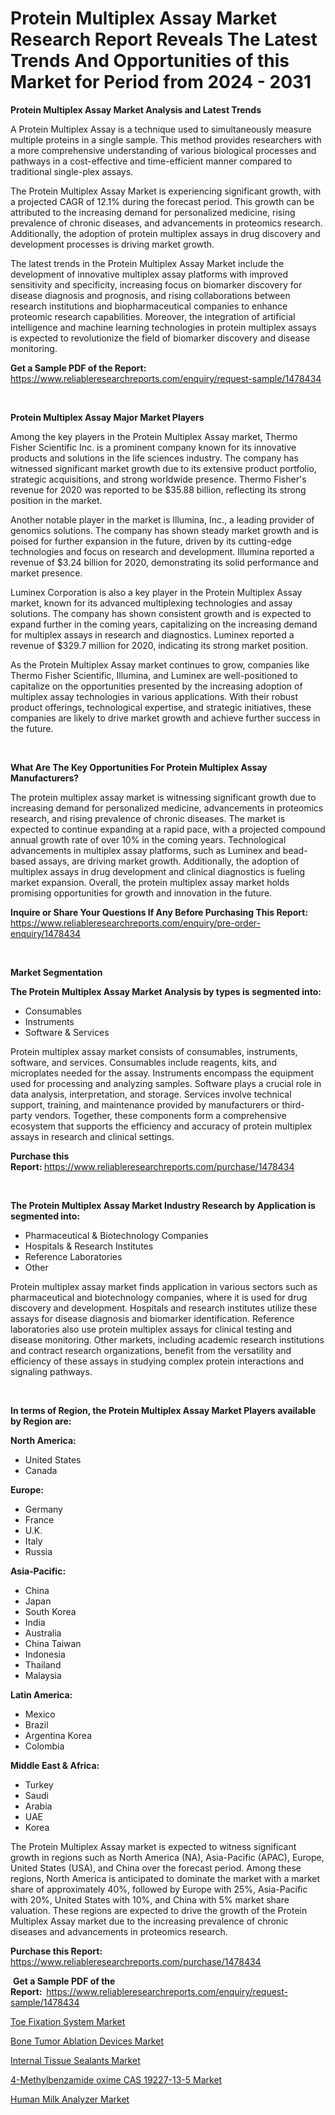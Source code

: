 <p><h1>Protein Multiplex Assay Market Research Report Reveals The Latest Trends And Opportunities of this Market for Period from 2024 - 2031</h1></p><p><strong>Protein Multiplex Assay Market Analysis and Latest Trends</strong></p>
<p><p>A Protein Multiplex Assay is a technique used to simultaneously measure multiple proteins in a single sample. This method provides researchers with a more comprehensive understanding of various biological processes and pathways in a cost-effective and time-efficient manner compared to traditional single-plex assays.</p><p>The Protein Multiplex Assay Market is experiencing significant growth, with a projected CAGR of 12.1% during the forecast period. This growth can be attributed to the increasing demand for personalized medicine, rising prevalence of chronic diseases, and advancements in proteomics research. Additionally, the adoption of protein multiplex assays in drug discovery and development processes is driving market growth.</p><p>The latest trends in the Protein Multiplex Assay Market include the development of innovative multiplex assay platforms with improved sensitivity and specificity, increasing focus on biomarker discovery for disease diagnosis and prognosis, and rising collaborations between research institutions and biopharmaceutical companies to enhance proteomic research capabilities. Moreover, the integration of artificial intelligence and machine learning technologies in protein multiplex assays is expected to revolutionize the field of biomarker discovery and disease monitoring.</p></p>
<p><strong>Get a Sample PDF of the Report:&nbsp;</strong> <a href="https://www.reliableresearchreports.com/enquiry/request-sample/1478434">https://www.reliableresearchreports.com/enquiry/request-sample/1478434</a></p>
<p>&nbsp;</p>
<p><strong>Protein Multiplex Assay Major Market Players</strong></p>
<p><p>Among the key players in the Protein Multiplex Assay market, Thermo Fisher Scientific Inc. is a prominent company known for its innovative products and solutions in the life sciences industry. The company has witnessed significant market growth due to its extensive product portfolio, strategic acquisitions, and strong worldwide presence. Thermo Fisher's revenue for 2020 was reported to be $35.88 billion, reflecting its strong position in the market.</p><p>Another notable player in the market is Illumina, Inc., a leading provider of genomics solutions. The company has shown steady market growth and is poised for further expansion in the future, driven by its cutting-edge technologies and focus on research and development. Illumina reported a revenue of $3.24 billion for 2020, demonstrating its solid performance and market presence.</p><p>Luminex Corporation is also a key player in the Protein Multiplex Assay market, known for its advanced multiplexing technologies and assay solutions. The company has shown consistent growth and is expected to expand further in the coming years, capitalizing on the increasing demand for multiplex assays in research and diagnostics. Luminex reported a revenue of $329.7 million for 2020, indicating its strong market position.</p><p>As the Protein Multiplex Assay market continues to grow, companies like Thermo Fisher Scientific, Illumina, and Luminex are well-positioned to capitalize on the opportunities presented by the increasing adoption of multiplex assay technologies in various applications. With their robust product offerings, technological expertise, and strategic initiatives, these companies are likely to drive market growth and achieve further success in the future.</p></p>
<p>&nbsp;</p>
<p><strong>What Are The Key Opportunities For Protein Multiplex Assay Manufacturers?</strong></p>
<p><p>The protein multiplex assay market is witnessing significant growth due to increasing demand for personalized medicine, advancements in proteomics research, and rising prevalence of chronic diseases. The market is expected to continue expanding at a rapid pace, with a projected compound annual growth rate of over 10% in the coming years. Technological advancements in multiplex assay platforms, such as Luminex and bead-based assays, are driving market growth. Additionally, the adoption of multiplex assays in drug development and clinical diagnostics is fueling market expansion. Overall, the protein multiplex assay market holds promising opportunities for growth and innovation in the future.</p></p>
<p><strong>Inquire or Share Your Questions If Any Before Purchasing This Report:</strong> <a href="https://www.reliableresearchreports.com/enquiry/pre-order-enquiry/1478434">https://www.reliableresearchreports.com/enquiry/pre-order-enquiry/1478434</a></p>
<p>&nbsp;</p>
<p><strong>Market Segmentation</strong></p>
<p><strong>The Protein Multiplex Assay Market Analysis by types is segmented into:</strong></p>
<p><ul><li>Consumables</li><li>Instruments</li><li>Software & Services</li></ul></p>
<p><p>Protein multiplex assay market consists of consumables, instruments, software, and services. Consumables include reagents, kits, and microplates needed for the assay. Instruments encompass the equipment used for processing and analyzing samples. Software plays a crucial role in data analysis, interpretation, and storage. Services involve technical support, training, and maintenance provided by manufacturers or third-party vendors. Together, these components form a comprehensive ecosystem that supports the efficiency and accuracy of protein multiplex assays in research and clinical settings.</p></p>
<p><strong>Purchase this Report:&nbsp;</strong><a href="https://www.reliableresearchreports.com/purchase/1478434">https://www.reliableresearchreports.com/purchase/1478434</a></p>
<p>&nbsp;</p>
<p><strong>The Protein Multiplex Assay Market Industry Research by Application is segmented into:</strong></p>
<p><ul><li>Pharmaceutical & Biotechnology Companies</li><li>Hospitals & Research Institutes</li><li>Reference Laboratories</li><li>Other</li></ul></p>
<p><p>Protein multiplex assay market finds application in various sectors such as pharmaceutical and biotechnology companies, where it is used for drug discovery and development. Hospitals and research institutes utilize these assays for disease diagnosis and biomarker identification. Reference laboratories also use protein multiplex assays for clinical testing and disease monitoring. Other markets, including academic research institutions and contract research organizations, benefit from the versatility and efficiency of these assays in studying complex protein interactions and signaling pathways.</p></p>
<p>&nbsp;</p>
<p><strong>In terms of Region, the Protein Multiplex Assay Market Players available by Region are:</strong></p>
<p>
    <p> <strong> North America: </strong>
        <ul>
            <li>United States</li>
            <li>Canada</li>
        </ul>
        </p> 
    <p> <strong> Europe: </strong>
        <ul>
            <li>Germany</li>
            <li>France</li>
            <li>U.K.</li>
            <li>Italy</li>
            <li>Russia</li>
        </ul>
        </p> 
    <p> <strong> Asia-Pacific: </strong>
        <ul>
            <li>China</li>
            <li>Japan</li>
            <li>South Korea</li>
            <li>India</li>
            <li>Australia</li>
            <li>China Taiwan</li>
            <li>Indonesia</li>
            <li>Thailand</li>
            <li>Malaysia</li>
        </ul>
        </p> 
    <p> <strong> Latin America: </strong>
        <ul>
            <li>Mexico</li>
            <li>Brazil</li>
            <li>Argentina Korea</li>
            <li>Colombia</li>
        </ul>
        </p> 
    <p> <strong> Middle East & Africa: </strong>
        <ul>
            <li>Turkey</li>
            <li>Saudi</li>
            <li>Arabia</li>
            <li>UAE</li>
            <li>Korea</li>
        </ul>
    </p>
    </p>
<p><p>The Protein Multiplex Assay market is expected to witness significant growth in regions such as North America (NA), Asia-Pacific (APAC), Europe, United States (USA), and China over the forecast period. Among these regions, North America is anticipated to dominate the market with a market share of approximately 40%, followed by Europe with 25%, Asia-Pacific with 20%, United States with 10%, and China with 5% market share valuation. These regions are expected to drive the growth of the Protein Multiplex Assay market due to the increasing prevalence of chronic diseases and advancements in proteomics research.</p></p>
<p><strong>Purchase this Report: </strong><a href="https://www.reliableresearchreports.com/purchase/1478434">https://www.reliableresearchreports.com/purchase/1478434</a></p>
<p>&nbsp;<strong>Get a Sample PDF of the Report:&nbsp;&nbsp;</strong><a href="https://www.reliableresearchreports.com/enquiry/request-sample/1478434">https://www.reliableresearchreports.com/enquiry/request-sample/1478434</a></p>
<p><strong></strong></p>
<p><p><a href="https://medium.com/@tomazemlak97885/toe-fixation-system-market-comprehensive-assessment-by-type-application-and-geography-eda77df33a9c">Toe Fixation System Market</a></p><p><a href="https://medium.com/@tomazemlak97885/bone-tumor-ablation-devices-nbsp-market-focuses-on-market-share-size-and-projected-forecast-till-65efff42e8b4">Bone Tumor Ablation Devices Market</a></p><p><a href="https://medium.com/@tomazemlak97885/internal-tissue-sealants-market-insight-market-trends-growth-forecasted-from-2024-to-2031-790ce4fbf10d">Internal Tissue Sealants Market</a></p><p><a href="https://github.com/prosalinda88/Market-Research-Report-List-3/blob/main/4-methylbenzamide-oxime-cas-19227-13-5-market.md">4-Methylbenzamide oxime CAS 19227-13-5 Market</a></p><p><a href="https://medium.com/@tomazemlak97885/human-milk-analyzer-market-size-cagr-trends-2024-2030-2e22a88e089d">Human Milk Analyzer Market</a></p></p>